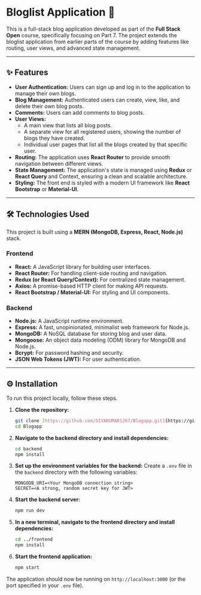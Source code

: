 # Bloglist Application 📝

This is a full-stack blog application developed as part of the **Full Stack Open** course, specifically focusing on Part 7. The project extends the bloglist application from earlier parts of the course by adding features like routing, user views, and advanced state management.

---

## ✨ Features

* **User Authentication:** Users can sign up and log in to the application to manage their own blogs.
* **Blog Management:** Authenticated users can create, view, like, and delete their own blog posts.
* **Comments:** Users can add comments to blog posts.
* **User Views:**
    * A main view that lists all blog posts.
    * A separate view for all registered users, showing the number of blogs they have created.
    * Individual user pages that list all the blogs created by that specific user.
* **Routing:** The application uses **React Router** to provide smooth navigation between different views.
* **State Management:** The application's state is managed using **Redux** or **React Query** and Context, ensuring a clean and scalable architecture.
* **Styling:** The front end is styled with a modern UI framework like **React Bootstrap** or **Material-UI**.

---

## 🛠️ Technologies Used

This project is built using a **MERN (MongoDB, Express, React, Node.js)** stack.

### Frontend
* **React:** A JavaScript library for building user interfaces.
* **React Router:** For handling client-side routing and navigation.
* **Redux (or React Query/Context):** For centralized state management.
* **Axios:** A promise-based HTTP client for making API requests.
* **React Bootstrap / Material-UI:** For styling and UI components.

### Backend
* **Node.js:** A JavaScript runtime environment.
* **Express:** A fast, unopinionated, minimalist web framework for Node.js.
* **MongoDB:** A NoSQL database for storing blog and user data.
* **Mongoose:** An object data modeling (ODM) library for MongoDB and Node.js.
* **Bcrypt:** For password hashing and security.
* **JSON Web Tokens (JWT):** For user authentication.

---

## ⚙️ Installation

To run this project locally, follow these steps.

1.  **Clone the repository:**
    ```bash
    git clone [https://github.com/SIVAKUMAR1267/Blogapp.git](https://github.com/SIVAKUMAR1267/Blogapp.git)
    cd Blogapp
    ```

2.  **Navigate to the backend directory and install dependencies:**
    ```bash
    cd backend
    npm install
    ```

3.  **Set up the environment variables for the backend:**
    Create a `.env` file in the `backend` directory with the following variables:
    ```
    MONGODB_URI=<Your MongoDB connection string>
    SECRET=<A strong, random secret key for JWT>
    ```

4.  **Start the backend server:**
    ```bash
    npm run dev
    ```

5.  **In a new terminal, navigate to the frontend directory and install dependencies:**
    ```bash
    cd ../frontend
    npm install
    ```

6.  **Start the frontend application:**
    ```bash
    npm start
    ```

The application should now be running on `http://localhost:3000` (or the port specified in your `.env` file).
